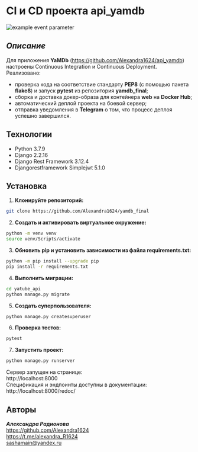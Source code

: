 # CI и CD проекта api_yamdb

![example event parameter](https://github.com/Alexandra1624/yamdb_final/actions/workflows/yamdb_workflow.yml/badge.svg?event=push)
## _Описание_
Для приложения **YaMDb** (https://github.com/Alexandra1624/api_yamdb) настроены Continuous Integration и Continuous Deployment. Реализовано:
- проверка кода на соответствие стандарту **PEP8** (с помощью пакета **flake8**) и запуск **pytest** из репозитория **yamdb_final**;
- сборка и доставка докер-образа для контейнера **web** на **Docker Hub**;
- автоматический деплой проекта на боевой сервер;
- отправка уведомления в **Telegram** о том, что процесс деплоя успешно завершился.

## Технологии
- Python 3.7.9
- Django 2.2.16
- Django Rest Framework 3.12.4
- Djangorestframework Simplejwt 5.1.0

## Установка
1. **Клонируйте репозиторий:**
```sh
git clone https://github.com/Alexandra1624/yamdb_final
```

2. **Cоздать и активировать виртуальное окружение:**
```sh
python -m venv venv
source venv/Scripts/activate
```

3. **Обновить pip и установить зависимости из файла requirements.txt:**
```sh
python -m pip install --upgrade pip
pip install -r requirements.txt
```

4. **Выполнить миграции:**
```sh
cd yatube_api
python manage.py migrate
```

5. **Создать суперпользователя:**
```sh
python manage.py createsuperuser
```

6. **Проверка тестов:**
```sh
pytest
```

7. **Запустить проект:**
```sh
python manage.py runserver
```
Сервер запущен на странице:     
http://localhost:8000       
Спецификация и эндпоинты доступны в документации:       
http://localhost:8000/redoc/

## Авторы

**_Александра Радионова_**      
https://github.com/Alexandra1624        
https://t.me/alexandra_R1624        
sashamain@yandex.ru